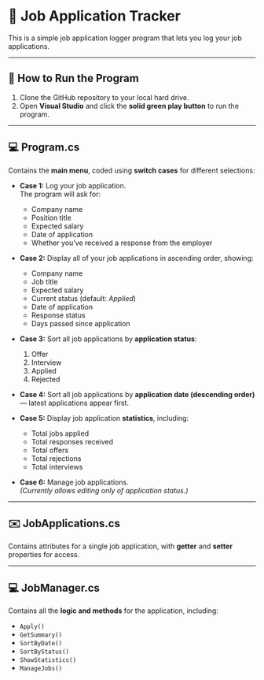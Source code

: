 # 📄 Job Application Tracker

This is a simple job application logger program that lets you log your job applications.

---

## 🚀 How to Run the Program

1. Clone the GitHub repository to your local hard drive.  
2. Open **Visual Studio** and click the **solid green play button** to run the program.

---

## 💻 Program.cs

Contains the **main menu**, coded using **switch cases** for different selections:

- **Case 1:** Log your job application.  
  The program will ask for:
  - Company name  
  - Position title  
  - Expected salary  
  - Date of application  
  - Whether you’ve received a response from the employer  

- **Case 2:** Display all of your job applications in ascending order, showing:  
  - Company name  
  - Job title  
  - Expected salary  
  - Current status (default: *Applied*)  
  - Date of application  
  - Response status  
  - Days passed since application  

- **Case 3:** Sort all job applications by **application status**:  
  1. Offer  
  2. Interview  
  3. Applied  
  4. Rejected  

- **Case 4:** Sort all job applications by **application date (descending order)** — latest applications appear first.

- **Case 5:** Display job application **statistics**, including:  
  - Total jobs applied  
  - Total responses received  
  - Total offers  
  - Total rejections  
  - Total interviews  

- **Case 6:** Manage job applications.  
  *(Currently allows editing only of application status.)*

---

## ✉️ JobApplications.cs

Contains attributes for a single job application, with **getter** and **setter** properties for access.

---

## 💻 JobManager.cs

Contains all the **logic and methods** for the application, including:  
- `Apply()`  
- `GetSummary()`  
- `SortByDate()`  
- `SortByStatus()`  
- `ShowStatistics()`  
- `ManageJobs()`

